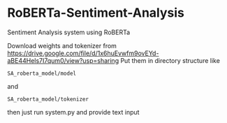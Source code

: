 # RoBERTa-Sentiment-Analysis
Sentiment Analysis system using RoBERTa

Download weights and tokenizer from  https://drive.google.com/file/d/1x6huEvwfm9ovEYd-aBE44Hels7I7qum0/view?usp=sharing
Put them in directory structure like 
```
SA_roberta_model/model 
```
and 
``` 
SA_roberta_model/tokenizer
```
then just run system.py and provide text input
